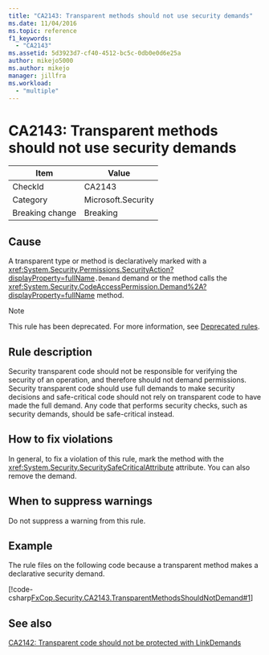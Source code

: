 ```yaml
---
title: "CA2143: Transparent methods should not use security demands"
ms.date: 11/04/2016
ms.topic: reference
f1_keywords:
  - "CA2143"
ms.assetid: 5d3923d7-cf40-4512-bc5c-0db0e0d6e25a
author: mikejo5000
ms.author: mikejo
manager: jillfra
ms.workload:
  - "multiple"
---
```

# CA2143: Transparent methods should not use security demands

|Item|Value|
|-|-|
|CheckId|CA2143|
|Category|Microsoft.Security|
|Breaking change|Breaking|

## Cause
A transparent type or method is declaratively marked with a <xref:System.Security.Permissions.SecurityAction?displayProperty=fullName>`.Demand` demand or the method calls the <xref:System.Security.CodeAccessPermission.Demand%2A?displayProperty=fullName> method.

> [!NOTE]
> This rule has been deprecated. For more information, see [Deprecated rules](fxcop-unported-rules-which-are-deprecated.md).

## Rule description
Security transparent code should not be responsible for verifying the security of an operation, and therefore should not demand permissions. Security transparent code should use full demands to make security decisions and safe-critical code should not rely on transparent code to have made the full demand. Any code that performs security checks, such as security demands, should be safe-critical instead.

## How to fix violations
In general, to fix a violation of this rule, mark the method with the <xref:System.Security.SecuritySafeCriticalAttribute> attribute. You can also remove the demand.

## When to suppress warnings
Do not suppress a warning from this rule.

## Example
The rule files on the following code because a transparent method makes a declarative security demand.

[!code-csharp[FxCop.Security.CA2143.TransparentMethodsShouldNotDemand#1](../code-quality/codesnippet/CSharp/ca2143-transparent-methods-should-not-use-security-demands_1.cs)]

## See also
[CA2142: Transparent code should not be protected with LinkDemands](../code-quality/ca2142.md)
